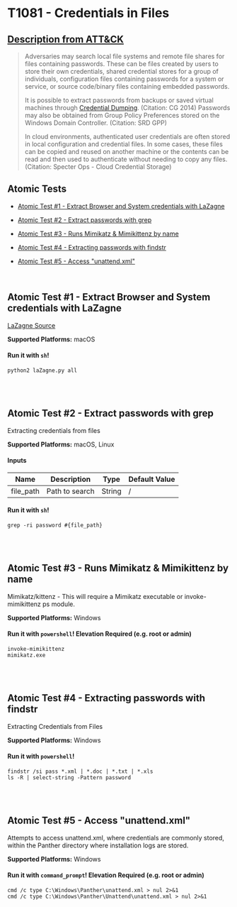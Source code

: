 # T1081 - Credentials in Files
## [Description from ATT&CK](https://attack.mitre.org/wiki/Technique/T1081)
<blockquote>Adversaries may search local file systems and remote file shares for files containing passwords. These can be files created by users to store their own credentials, shared credential stores for a group of individuals, configuration files containing passwords for a system or service, or source code/binary files containing embedded passwords.

It is possible to extract passwords from backups or saved virtual machines through [Credential Dumping](https://attack.mitre.org/techniques/T1003). (Citation: CG 2014) Passwords may also be obtained from Group Policy Preferences stored on the Windows Domain Controller. (Citation: SRD GPP)

In cloud environments, authenticated user credentials are often stored in local configuration and credential files. In some cases, these files can be copied and reused on another machine or the contents can be read and then used to authenticate without needing to copy any files. (Citation: Specter Ops - Cloud Credential Storage)

</blockquote>

## Atomic Tests

- [Atomic Test #1 - Extract Browser and System credentials with LaZagne](#atomic-test-1---extract-browser-and-system-credentials-with-lazagne)

- [Atomic Test #2 - Extract passwords with grep](#atomic-test-2---extract-passwords-with-grep)

- [Atomic Test #3 - Runs Mimikatz & Mimikittenz by name](#atomic-test-3---runs-mimikatz--mimikittenz-by-name)

- [Atomic Test #4 - Extracting passwords with findstr](#atomic-test-4---extracting-passwords-with-findstr)

- [Atomic Test #5 - Access "unattend.xml"](#atomic-test-5---access-unattendxml)


<br/>

## Atomic Test #1 - Extract Browser and System credentials with LaZagne
[LaZagne Source](https://github.com/AlessandroZ/LaZagne)

**Supported Platforms:** macOS


#### Run it with `sh`! 
```
python2 laZagne.py all
```



<br/>
<br/>

## Atomic Test #2 - Extract passwords with grep
Extracting credentials from files

**Supported Platforms:** macOS, Linux


#### Inputs
| Name | Description | Type | Default Value | 
|------|-------------|------|---------------|
| file_path | Path to search | String | /|

#### Run it with `sh`! 
```
grep -ri password #{file_path}
```



<br/>
<br/>

## Atomic Test #3 - Runs Mimikatz & Mimikittenz by name
Mimikatz/kittenz - This will require a Mimikatz executable or invoke-mimikittenz ps module.

**Supported Platforms:** Windows


#### Run it with `powershell`!  Elevation Required (e.g. root or admin) 
```
invoke-mimikittenz
mimikatz.exe
```



<br/>
<br/>

## Atomic Test #4 - Extracting passwords with findstr
Extracting Credentials from Files

**Supported Platforms:** Windows


#### Run it with `powershell`! 
```
findstr /si pass *.xml | *.doc | *.txt | *.xls
ls -R | select-string -Pattern password
```



<br/>
<br/>

## Atomic Test #5 - Access "unattend.xml"
Attempts to access unattend.xml, where credentials are commonly stored, within the Panther directory where installation logs are stored.

**Supported Platforms:** Windows


#### Run it with `command_prompt`!  Elevation Required (e.g. root or admin) 
```
cmd /c type C:\Windows\Panther\unattend.xml > nul 2>&1
cmd /c type C:\Windows\Panther\Unattend\unattend.xml > nul 2>&1
```



<br/>
